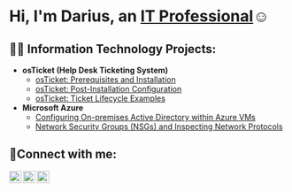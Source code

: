 <h1>Hi, I'm Darius, an <a href="https://linkedin.com/in/darius-simple-93573b33a/">IT Professional</a>☺</h1>

<h2>👨‍💻 Information Technology Projects:</h2>

- <b>osTicket (Help Desk Ticketing System)</b>
  - [osTicket: Prerequisites and Installation](https://github.com/dariussimple-ctrl/osticket-prereqs)
  - [osTicket: Post-Installation Configuration](https://github.com/dariussimple-ctrl/post-install-config)
  - [osTicket: Ticket Lifecycle Examples](https://github.com/dariussimple-ctrl/ticket-lifecycle)
- <b>Microsoft Azure</b>
  - [Configuring On-premises Active Directory within Azure VMs](https://github.com/dariussimple-ctrl/configure-ad)
  - [Network Security Groups (NSGs) and Inspecting Network Protocols](https://github.com/dariussimple-ctrl/azure-network-protocols)

<h2>🤳Connect with me:</h2>

[<img align="left" alt="Josh | Twitter" width="22px" src="https://cdn.jsdelivr.net/npm/simple-icons@v3/icons/twitter.svg" />][twitter]
[<img align="left" alt="Josh | LinkedIn" width="22px" src="https://cdn.jsdelivr.net/npm/simple-icons@v3/icons/linkedin.svg" />][linkedin]
[<img align="left" alt="Josh | Instagram" width="22px" src="https://cdn.jsdelivr.net/npm/simple-icons@v3/icons/instagram.svg" />][instagram]

[twitter]: https://twitter.com/Josh
[instagram]: https://www.instagram.com/Josh
[linkedin]: https://linkedin.com/in/Josh
